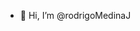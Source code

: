- 👋 Hi, I’m @rodrigoMedinaJ


<!---
rodrigoMedinaJ/rodrigoMedinaJ is a ✨ special ✨ repository because its `README.md` (this file) appears on your GitHub profile.
You can click the Preview link to take a look at your changes.
--->
